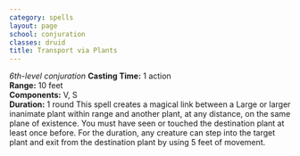 ```yaml
---
category: spells
layout: page
school: conjuration
classes: druid
title: Transport via Plants 
---
```

_6th-level conjuration_ 
**Casting Time:** 1 action    
**Range:** 10 feet    
**Components:** V, S    
**Duration:** 1 round 
This spell creates a magical link between a Large or larger inanimate plant within range and another plant, at any distance, on the same plane of existence. You must have seen or touched the destination plant at least once before. For the duration, any creature can step into the target plant and exit from the destination plant by using 5 feet of movement. 